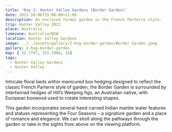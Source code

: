 ```yaml
---
title: 'Day 2: Hunter Valley Gardens (Border Garden)'
date: 2022-10-06T15:00:00+11:00
description: An enclosed formal garden in the French Parterre style.
trip: Hunter Valley 2022
place: Australia
timezone: Australia/NSW
location: Hunter Valley Gardens
image: ../../assets/gallery/2-hvg-border-garden/Border Garden.jpeg
gallery: 2-hvg-border-garden
map: [-32.7747, 151.2960, 16]
tags:
  - Hunter Valley Gardens
  - Hunter Valley
---
```


Intricate floral beds within manicured box hedging designed to reflect the classic French Parterre style of garden, the Border Garden is surrounded by intertwined hedges of Hill’s Weeping figs, an Australian native, with European boxwood used to create interesting shapes.

This garden incorporates several hand-carved Indian marble water features and statues representing the Four Seasons – a signature garden and a place of romance and elegance. We can stroll along the pathways through the garden or take in the sights from above on the viewing platform.
